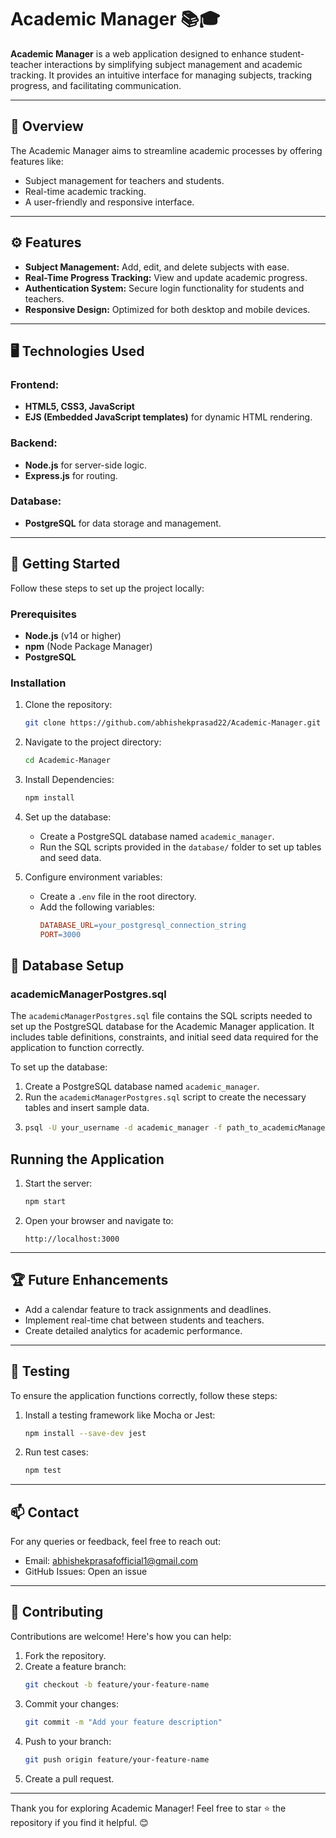 # Academic Manager 📚🎓

**Academic Manager** is a web application designed to enhance student-teacher interactions by simplifying subject management and academic tracking. It provides an intuitive interface for managing subjects, tracking progress, and facilitating communication.

---

## 📖 Overview

The Academic Manager aims to streamline academic processes by offering features like:
- Subject management for teachers and students.
- Real-time academic tracking.
- A user-friendly and responsive interface.

---

## ⚙️ Features

- **Subject Management:** Add, edit, and delete subjects with ease.
- **Real-Time Progress Tracking:** View and update academic progress.
- **Authentication System:** Secure login functionality for students and teachers.
- **Responsive Design:** Optimized for both desktop and mobile devices.

---

## 🖥️ Technologies Used

### Frontend:
- **HTML5, CSS3, JavaScript**
- **EJS (Embedded JavaScript templates)** for dynamic HTML rendering.

### Backend:
- **Node.js** for server-side logic.
- **Express.js** for routing.

### Database:
- **PostgreSQL** for data storage and management.

---

## 🚀 Getting Started

Follow these steps to set up the project locally:

### Prerequisites
- **Node.js** (v14 or higher)
- **npm** (Node Package Manager)
- **PostgreSQL**

### Installation

1. Clone the repository:
    ```bash
    git clone https://github.com/abhishekprasad22/Academic-Manager.git
    ```

2. Navigate to the project directory:
    ```bash
    cd Academic-Manager
    ```

3. Install Dependencies:
    ```bash
    npm install
    ```

4. Set up the database:
    - Create a PostgreSQL database named `academic_manager`.
    - Run the SQL scripts provided in the `database/` folder to set up tables and seed data.

5. Configure environment variables:
    - Create a `.env` file in the root directory.
    - Add the following variables:
        ```makefile
        DATABASE_URL=your_postgresql_connection_string
        PORT=3000
        ```

## 📂 Database Setup

### academicManagerPostgres.sql
The `academicManagerPostgres.sql` file contains the SQL scripts needed to set up the PostgreSQL database for the Academic Manager application. It includes table definitions, constraints, and initial seed data required for the application to function correctly.

To set up the database:

1. Create a PostgreSQL database named `academic_manager`.
2. Run the `academicManagerPostgres.sql` script to create the necessary tables and insert sample data.
3. 
   ```bash
   psql -U your_username -d academic_manager -f path_to_academicManagerPostgres.sql

## Running the Application

1. Start the server:
    ```bash
    npm start
    ```

2. Open your browser and navigate to:
    ```arduino
    http://localhost:3000
    ```
---

## 🏆 Future Enhancements

- Add a calendar feature to track assignments and deadlines.
- Implement real-time chat between students and teachers.
- Create detailed analytics for academic performance.

---

## 🧪 Testing

To ensure the application functions correctly, follow these steps:

1. Install a testing framework like Mocha or Jest:
    ```bash
    npm install --save-dev jest
    ```

2. Run test cases:
    ```bash
    npm test
    ```

---

## 📫 Contact

For any queries or feedback, feel free to reach out:

- Email: abhishekprasafofficial1@gmail.com
- GitHub Issues: Open an issue

---

## 🌟 Contributing

Contributions are welcome! Here's how you can help:

1. Fork the repository.
2. Create a feature branch:
    ```bash
    git checkout -b feature/your-feature-name
    ```
3. Commit your changes:
    ```bash
    git commit -m "Add your feature description"
    ```
4. Push to your branch:
    ```bash
    git push origin feature/your-feature-name
    ```
5. Create a pull request.

---

Thank you for exploring Academic Manager! Feel free to star ⭐ the repository if you find it helpful. 😊
